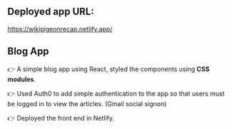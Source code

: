 
## Deployed app URL:
https://wikipigeonrecap.netlify.app/

## Blog App 

👉 A simple blog app using React, styled the components using **CSS modules**.

👉 Used Auth0 to add simple authentication to the app so that users must be logged in to view the articles. (Gmail social signon)

👉 Deployed the front end in Netlify.

